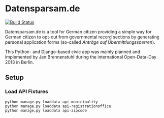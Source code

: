 # Datensparsam.de

[![Build Status](https://travis-ci.org/jbspeakr/datensparsam.png?branch=master)](https://travis-ci.org/jbspeakr/datensparsam)

Datensparsam.de is a tool for German citizen providing a simple way for German citizen
to opt-out from governmental record sections by generating personal application forms
(so-called *Anträge auf Übermittlungssperren*).

This Python- and Django-based civic app was mainly planned and implemented by Jan Brennenstuhl
during the international Open-Data-Day 2013 in Berlin.

## Setup

### Load API Fixtures

    python manage.py loaddata api-municipality
    python manage.py loaddata api-registrationoffice
    python manage.py loaddata api-zipcode
